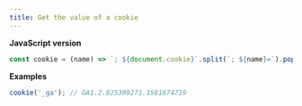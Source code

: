 ```yaml
---
title: Get the value of a cookie
---
```


**JavaScript version**

```js
const cookie = (name) => `; ${document.cookie}`.split(`; ${name}=`).pop().split(';').shift();
```

**Examples**

```js
cookie('_ga'); // GA1.2.825309271.1581874719
```
